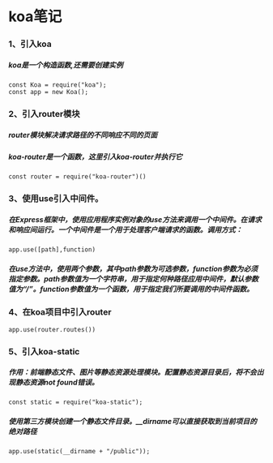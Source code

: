 # koa笔记

### 1、引入koa
##### koa是一个构造函数,还需要创建实例
```
const Koa = require("koa");
const app = new Koa();
```


### 2、引入router模块
##### router模块解决请求路径的不同响应不同的页面
##### koa-router是一个函数，这里引入koa-router并执行它

```
const router = require("koa-router")()
```

### 3、使用use引入中间件。
##### 在Express框架中，使用应用程序实例对象的use方法来调用一个中间件。在请求和响应间运行。一个中间件是一个用于处理客户端请求的函数。调用方式：

```
app.use([path],function)
```
##### 在use方法中，使用两个参数，其中path参数为可选参数，function参数为必须指定参数。path参数值为一个字符串，用于指定何种路径应用中间件，默认参数值为“/”。function参数值为一个函数，用于指定我们所要调用的中间件函数。

### 4、在koa项目中引入router
```
app.use(router.routes())
```

### 5、引入koa-static
##### 作用：前端静态文件、图片等静态资源处理模块。配置静态资源目录后，将不会出现静态资源not found错误。
```
const static = require("koa-static");
```
##### 使用第三方模块创建一个静态文件目录。__dirname可以直接获取到当前项目的绝对路径
```
app.use(static(__dirname + "/public"));
```
